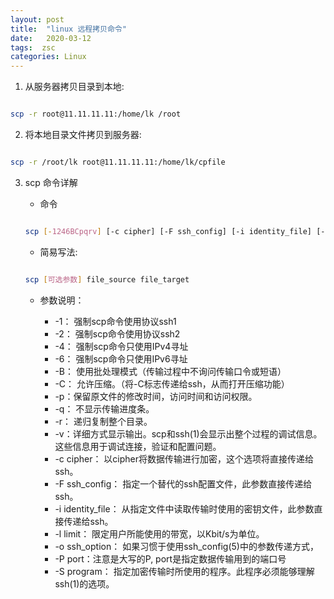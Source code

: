 ```yaml
---
layout: post
title:  "linux 远程拷贝命令"
date:   2020-03-12
tags:  zsc
categories: Linux
---
```


1. 从服务器拷贝目录到本地:

```bash

scp -r root@11.11.11.11:/home/lk /root

```

2. 将本地目录文件拷贝到服务器:

```bash

scp -r /root/lk root@11.11.11.11:/home/lk/cpfile

```

3. scp 命令详解

	* 命令

	```bash

	scp [-1246BCpqrv] [-c cipher] [-F ssh_config] [-i identity_file] [-l limit] [-o ssh_option] [-P port] [-S  program] [[user@]host1:]file1 [...] [[user@]host2:]file2

	```

	* 简易写法:

	```bash

	scp [可选参数] file_source file_target 

	```

	* 参数说明：

	    * -1： 强制scp命令使用协议ssh1
		* -2： 强制scp命令使用协议ssh2
		* -4： 强制scp命令只使用IPv4寻址
		* -6： 强制scp命令只使用IPv6寻址
		* -B： 使用批处理模式（传输过程中不询问传输口令或短语）
		* -C： 允许压缩。（将-C标志传递给ssh，从而打开压缩功能）
		* -p：保留原文件的修改时间，访问时间和访问权限。
		* -q： 不显示传输进度条。
		* -r： 递归复制整个目录。
		* -v：详细方式显示输出。scp和ssh(1)会显示出整个过程的调试信息。这些信息用于调试连接，验证和配置问题。
		* -c cipher： 以cipher将数据传输进行加密，这个选项将直接传递给ssh。
		* -F ssh_config： 指定一个替代的ssh配置文件，此参数直接传递给ssh。
		* -i identity_file： 从指定文件中读取传输时使用的密钥文件，此参数直接传递给ssh。
		* -l limit： 限定用户所能使用的带宽，以Kbit/s为单位。
		* -o ssh_option： 如果习惯于使用ssh_config(5)中的参数传递方式，
		* -P port：注意是大写的P, port是指定数据传输用到的端口号
		* -S program： 指定加密传输时所使用的程序。此程序必须能够理解ssh(1)的选项。



